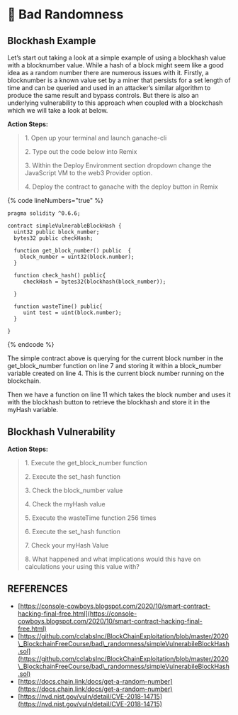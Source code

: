 # 🌉 Bad Randomness

## Blockhash Example

Let’s start out taking a look at a simple example of using a blockhash value with a blocknumber value. While a hash of a block might seem like a good idea as a random number there are numerous issues with it. Firstly, a blocknumber is a known value set by a miner that persists for a set length of time and can be queried and used in an attacker’s similar algorithm to produce the same result and bypass controls. But there is also an underlying vulnerability to this approach when coupled with a blockchash which we will take a look at below.

**Action Steps:**

> 1\.  Open up your terminal and launch ganache-cli
>
> 2\.  Type out the code below into Remix
>
> 3\.  Within the Deploy Environment section dropdown change the JavaScript VM to the web3 Provider option.
>
> 4\.  Deploy the contract to ganache with the deploy button in Remix

{% code lineNumbers="true" %}
```solidity
pragma solidity ^0.6.6;

contract simpleVulnerableBlockHash {
  uint32 public block_number;
  bytes32 public checkHash;
 
  function get_block_number() public  {   
    block_number = uint32(block.number);
  }
 
  function check_hash() public{
     checkHash = bytes32(blockhash(block_number));
     
  }
 
  function wasteTime() public{
     uint test = uint(block.number);
  }
 
}
```
{% endcode %}

The simple contract above is querying for the current block number in the get\_block\_number function on line 7 and storing it within a block\_number variable created on line 4.  This is the current block number running on the blockchain.

Then we have a function on line 11 which takes the block number and uses it with the blockhash button to retrieve the blockhash and store it in the myHash variable.

## Blockhash Vulnerability

**Action Steps:**

> 1\.  Execute the get\_block\_number function
>
> 2\.  Execute the set\_hash function
>
> 3\.  Check the block\_number value
>
> 4\.  Check the myHash value
>
> 5\.  Execute the wasteTime function 256 times
>
> 6\.  Execute the set\_hash function
>
> 7\.  Check your myHash Value
>
> 8\.  What happened and what implications would this have on calculations your using this value with?





## REFERENCES

* [https://console-cowboys.blogspot.com/2020/10/smart-contract-hacking-final-free.html](https://console-cowboys.blogspot.com/2020/10/smart-contract-hacking-final-free.html)
* [https://github.com/cclabsInc/BlockChainExploitation/blob/master/2020\_BlockchainFreeCourse/bad\_randomness/simpleVulnerabileBlockHash.sol](https://github.com/cclabsInc/BlockChainExploitation/blob/master/2020\_BlockchainFreeCourse/bad\_randomness/simpleVulnerabileBlockHash.sol)
* [https://docs.chain.link/docs/get-a-random-number](https://docs.chain.link/docs/get-a-random-number)
* [https://nvd.nist.gov/vuln/detail/CVE-2018-14715](https://nvd.nist.gov/vuln/detail/CVE-2018-14715)

